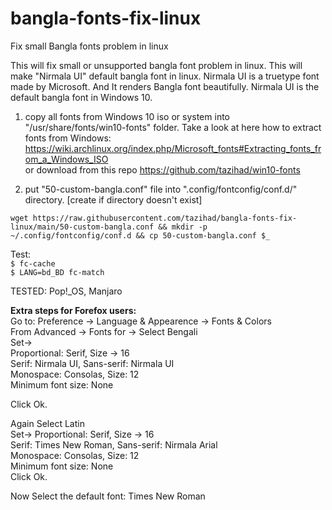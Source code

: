 # bangla-fonts-fix-linux
Fix small Bangla fonts problem in linux

This will fix small or unsupported bangla font problem in linux. This will make "Nirmala UI" default bangla font in linux. Nirmala UI is a truetype font made by Microsoft. 
And It renders Bangla font beautifully. Nirmala UI is the default bangla font in Windows 10.

1. copy all fonts from Windows 10 iso or system into "/usr/share/fonts/win10-fonts" folder. Take a look at here how to extract fonts from Windows: https://wiki.archlinux.org/index.php/Microsoft_fonts#Extracting_fonts_from_a_Windows_ISO  
or download from this repo https://github.com/tazihad/win10-fonts

2. put "50-custom-bangla.conf" file into ".config/fontconfig/conf.d/" directory. [create if directory doesn't exist]  
```
wget https://raw.githubusercontent.com/tazihad/bangla-fonts-fix-linux/main/50-custom-bangla.conf && mkdir -p ~/.config/fontconfig/conf.d && cp 50-custom-bangla.conf $_
```

Test:  
`$ fc-cache`  
`$ LANG=bd_BD fc-match`  

TESTED: Pop!_OS, Manjaro  

**Extra steps for Forefox users:**  
Go to: Preference -> Language & Appearence -> Fonts & Colors  
From Advanced -> Fonts for -> Select Bengali  
Set->  
Proportional: Serif, Size -> 16  
Serif: Nirmala UI, Sans-serif: Nirmala UI  
Monospace: Consolas, Size: 12  
Minimum font size: None  

Click Ok.  
  

Again Select Latin  
Set-> 
Proportional: Serif, Size -> 16  
Serif: Times New Roman, Sans-serif: Nirmala Arial  
Monospace: Consolas, Size: 12  
Minimum font size: None  
Click Ok.
  
Now Select the default font: Times New Roman  
